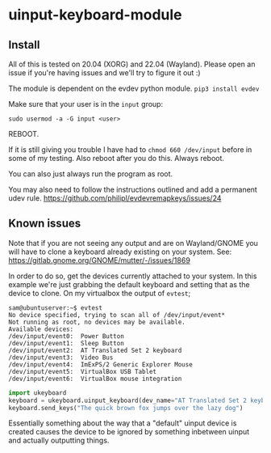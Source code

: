# uinput-keyboard-module


## Install
All of this is tested on 20.04 (XORG) and 22.04 (Wayland). Please open an issue if you're having issues and we'll try to figure it out :)

The module is dependent on the evdev python module.
`pip3 install evdev`

Make sure that your user is in the `input` group:

`sudo usermod -a -G input <user>`

REBOOT.

If it is still giving you trouble I have had to `chmod 660 /dev/input` before in some of my testing. Also reboot after you do this. Always reboot.

You can also just always run the program as root.

You may also need to follow the instructions outlined and add a permanent udev rule.
https://github.com/philipl/evdevremapkeys/issues/24


## Known issues
Note that if you are not seeing any output and are on Wayland/GNOME you will have to clone a keyboard already existing on your system.
See: https://gitlab.gnome.org/GNOME/mutter/-/issues/1869

In order to do so, get the devices currently attached to your system. In this example we're just grabbing the default keyboard and setting that as the device to clone.
On my virtualbox the output of `evtest`;
```
sam@ubuntuserver:~$ evtest
No device specified, trying to scan all of /dev/input/event*
Not running as root, no devices may be available.
Available devices:
/dev/input/event0:	Power Button
/dev/input/event1:	Sleep Button
/dev/input/event2:	AT Translated Set 2 keyboard
/dev/input/event3:	Video Bus
/dev/input/event4:	ImExPS/2 Generic Explorer Mouse
/dev/input/event5:	VirtualBox USB Tablet
/dev/input/event6:	VirtualBox mouse integration
```

```python
import ukeyboard
keyboard = ukeyboard.uinput_keyboard(dev_name="AT Translated Set 2 keyboard", clone=True)
keyboard.send_keys("The quick brown fox jumps over the lazy dog")
```

Essentially something about the way that a "default" uinput device is created causes the device to be ignored by something inbetween uinput and actually outputting things.
